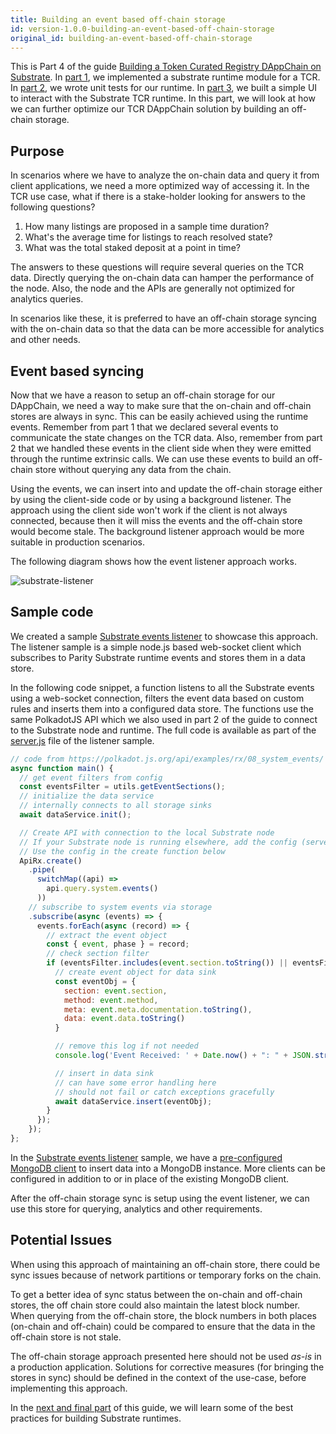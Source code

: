 ```yaml
---
title: Building an event based off-chain storage
id: version-1.0.0-building-an-event-based-off-chain-storage
original_id: building-an-event-based-off-chain-storage
---
```

This is Part 4 of the guide [Building a Token Curated Registry DAppChain on Substrate](index.md). In [part 1](building-the-substrate-tcr-runtime.md), we implemented a substrate runtime module for a TCR. In [part 2](unit-testing-the-tcr-runtime-module.md), we wrote unit tests for our runtime. In [part 3](building-a-ui-for-the-tcr-runtime.md), we built a simple UI to interact with the Substrate TCR runtime. In this part, we will look at how we can further optimize our TCR DAppChain solution by building an off-chain storage.

## Purpose

In scenarios where we have to analyze the on-chain data and query it from client applications, we need a more optimized way of accessing it. In the TCR use case, what if there is a stake-holder looking for answers to the following questions?

1. How many listings are proposed in a sample time duration?
2. What's the average time for listings to reach resolved state?
3. What was the total staked deposit at a point in time?

The answers to these questions will require several queries on the TCR data. Directly querying the on-chain data can hamper the performance of the node. Also, the node and the APIs are generally not optimized for analytics queries.

In scenarios like these, it is preferred to have an off-chain storage syncing with the on-chain data so that the data can be more accessible for analytics and other needs.

## Event based syncing

Now that we have a reason to setup an off-chain storage for our DAppChain, we need a way to make sure that the on-chain and off-chain stores are always in sync. This can be easily achieved using the runtime events. Remember from part 1 that we declared several events to communicate the state changes on the TCR data. Also, remember from part 2 that we handled these events in the client side when they were emitted through the runtime extrinsic calls. We can use these events to build an off-chain store without querying any data from the chain.

Using the events, we can insert into and update the off-chain storage either by using the client-side code or by using a background listener. The approach using the client side won't work if the client is not always connected, because then it will miss the events and the off-chain store would become stale. The background listener approach would be more suitable in production scenarios.

The following diagram shows how the event listener approach works.

![substrate-listener](https://raw.githubusercontent.com/parity-samples/substrate-events-listener/master/img/substrate-listener.png)

## Sample code

We created a sample [Substrate events listener](https://github.com/parity-samples/substrate-events-listener) to showcase this approach. The listener sample is a simple node.js based web-socket client which subscribes to Parity Substrate runtime events and stores them in a data store.

In the following code snippet, a function listens to all the Substrate events using a web-socket connection, filters the event data based on custom rules and inserts them into a configured data store. The functions use the same PolkadotJS API which we also used in part 2 of the guide to connect to the Substrate node and runtime. The full code is available as part of the [server.js](https://github.com/parity-samples/substrate-events-listener/blob/master/server.js) file of the listener sample.

```javascript
// code from https://polkadot.js.org/api/examples/rx/08_system_events/
async function main() {
  // get event filters from config
  const eventsFilter = utils.getEventSections();
  // initialize the data service
  // internally connects to all storage sinks
  await dataService.init();

  // Create API with connection to the local Substrate node
  // If your Substrate node is running elsewhere, add the config (server + port) in .env
  // Use the config in the create function below
  ApiRx.create()
    .pipe(
      switchMap((api) =>
        api.query.system.events()
      ))
    // subscribe to system events via storage
    .subscribe(async (events) => {
      events.forEach(async (record) => {
        // extract the event object
        const { event, phase } = record;
        // check section filter
        if (eventsFilter.includes(event.section.toString()) || eventsFilter.includes("all")) {
          // create event object for data sink
          const eventObj = {
            section: event.section,
            method: event.method,
            meta: event.meta.documentation.toString(),
            data: event.data.toString()
          }

          // remove this log if not needed
          console.log('Event Received: ' + Date.now() + ": " + JSON.stringify(eventObj));

          // insert in data sink
          // can have some error handling here
          // should not fail or catch exceptions gracefully
          await dataService.insert(eventObj);
        }
      });
    });
};
```

In the [Substrate events listener](https://github.com/parity-samples/substrate-events-listener) sample, we have a [pre-configured MongoDB client](https://github.com/parity-samples/substrate-events-listener/blob/master/lib/dataService.js) to insert data into a MongoDB instance. More clients can be configured in addition to or in place of the existing MongoDB client.

After the off-chain storage sync is setup using the event listener, we can use this store for querying, analytics and other requirements.

## Potential Issues

When using this approach of maintaining an off-chain store, there could be sync issues because of network partitions or temporary forks on the chain.

To get a better idea of sync status between the on-chain and off-chain stores, the off chain store could also maintain the latest block number. When querying from the off-chain store, the block numbers in both places (on-chain and off-chain) could be compared to ensure that the data in the off-chain store is not stale.

The off-chain storage approach presented here should not be used _as-is_ in a production application. Solutions for corrective measures (for bringing the stores in sync) should be defined in the context of the use-case, before implementing this approach.

In the [next and final part](tcr-best-practices.md) of this guide, we will learn some of the best practices for building Substrate runtimes.